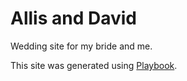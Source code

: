 # Allis and David
Wedding site for my bride and me.

This site was generated using [Playbook](http://centresource.github.io/generator-playbook).
